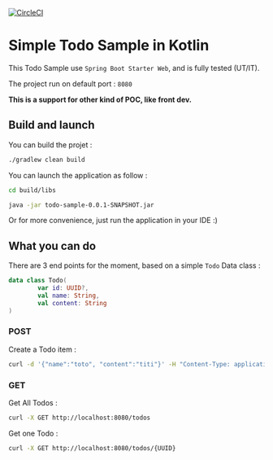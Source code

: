 [![CircleCI](https://circleci.com/gh/Tetragramato/todo-sample/tree/kotlin.svg?style=shield)](https://circleci.com/gh/Tetragramato/todo-sample/tree/kotlin)
# Simple Todo Sample in Kotlin

This Todo Sample use `Spring Boot Starter Web`, and is fully tested (UT/IT).

The project run on default port : `8080`

**This is a support for other kind of POC, like front dev.**

## Build and launch

You can build the projet :

```bash
./gradlew clean build
```

You can launch the application as follow :

```bash
cd build/libs

java -jar todo-sample-0.0.1-SNAPSHOT.jar
```

Or for more convenience, just run the application in your IDE :)

## What you can do

There are 3 end points for the moment, based on a simple `Todo` Data class :

```kotlin
data class Todo(
        var id: UUID?,
        val name: String,
        val content: String
)
```

### POST

Create a Todo item :

```bash
curl -d '{"name":"toto", "content":"titi"}' -H "Content-Type: application/json" -X POST http://localhost:8080/todos
```

### GET

Get All Todos :

```bash
curl -X GET http://localhost:8080/todos
```

Get one Todo :

```bash
curl -X GET http://localhost:8080/todos/{UUID}
```